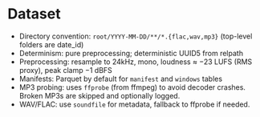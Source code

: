 # Dataset

- Directory convention: `root/YYYY-MM-DD/**/*.{flac,wav,mp3}` (top-level folders are date_id)
- Determinism: pure preprocessing; deterministic UUID5 from relpath
- Preprocessing: resample to 24kHz, mono, loudness ≈ −23 LUFS (RMS proxy), peak clamp −1 dBFS
- Manifests: Parquet by default for `manifest` and `windows` tables
- MP3 probing: uses `ffprobe` (from ffmpeg) to avoid decoder crashes. Broken MP3s are skipped and optionally logged.
- WAV/FLAC: use `soundfile` for metadata, fallback to ffprobe if needed.
